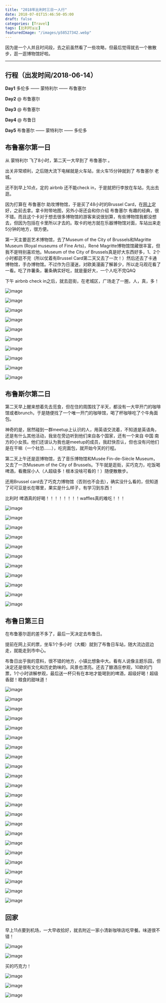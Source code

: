 ```yaml
---
title: "2018年比利时三日一人行"
date: 2018-07-01T15:46:50-05:00
draft: false
categories: [Travel]
tags: [比利时🇧🇪]
featuredImage: "/images/p58527342.webp"
---
```


因为是一个人并且时间段，去之前虽然看了一些攻略，但最后觉得就去一个散散步，逛一逛博物馆好啦。
<!--more-->
---

## 行程（出发时间/2018-06-14）

**Day1** 多伦多 —— 蒙特利尔 —— 布鲁塞尔 

**Day2** @ 布鲁塞尔 

**Day3** @ 布鲁塞尔 

**Day4** @ 布鲁日 

**Day5** 布鲁塞尔 —— 蒙特利尔 —— 多伦多 

## 布鲁塞尔第一日

从 蒙特利尔 飞了8小时，第二天一大早到了 布鲁塞尔 。

出关非常顺利，之后随大流下电梯就是火车站，坐火车15分钟就到了 布鲁塞尔 老城。

还不到早上10点，定的 airbnb 还不能check in，于是就把行李放在车站，先出去逛。

因为打算在 布鲁塞尔 助攻博物馆，于是买了48小时的Brussel Card，在[网上](https://visit.brussels/en/sites/brusselscard)定好，之前去拿。拿卡附带地图，另外小哥还会和你介绍 布鲁塞尔 有趣的经典，很不错。而且这个卡对于想去很多博物馆的游客来说很划算，有些博物馆我都没想去，但因为包括在卡里所以才去的。取卡的地方就在乐器博物馆对面，车站出来走5分钟的地方，很方便。

第一天主要逛艺术博物馆，去了Museum of the City of Brussels和Magritte Museum (Royal museums of Fine Arts)，René Magritte博物馆馆藏很丰富，但我不是特别喜欢他。Museum of the City of Brussels真是好大东西好多，1、2个小时都逛不完（所以仗着有Brussel Card第二天又去了一次！）然后还去了卡通博物馆，手办博物馆。不过作为日漫迷，对欧美漫画了解甚少，所以走马观花看了一看。吃了炸薯条，薯条确实好吃，就是量好大，一个人吃不完QAQ

下午 airbnb check in之后，就去逛街，在老城区，广场走了一圈，人，真，多！

![image](/images/p58527233.webp)

![image](/images/p58527234.webp)

![image](/images/p58527235.webp)

![image](/images/p58527236.webp)

![image](/images/p58527238.webp)

![image](/images/p58527242.webp)

![image](/images/p58527245.webp)

![image](/images/p58527247.webp)

![image](/images/p58527248.webp)

![image](/images/p58527249.webp)


## 布鲁斯尔第二日

第二天早上醒来想着先去觅食，但在住的周围找了半天，都没有一大早开门的咖啡馆或者brunch，于是随便找了一个唯一开门的咖啡馆，喝了杯咖啡吃了个牛角面包。

神奇的是，居然碰到一群meetup上认识的人，用英语交流着，不知道是英语角，还是有什么其他活动，我坐在旁边听到他们来自各个国家，还有一个来自 中国 南方的小女孩。他们还误认为我也是meetup的成员，我赶快否认，但也没有问他们是在干嘛（一个社恐……），吃完面包，就开始今天的行程。

第二天上午还是逛博物馆，去了音乐博物馆和Musée Fin-de-Siècle Museum，又去了一次Museum of the City of Brussels。下午就是逛街，买巧克力，吃饭喝啤酒，看撒尿小人（人超级多！根本没啥可看的！）随便散散步。

还用Brussel card去了巧克力博物馆（否则也不会去），确实没什么看的，但知道了可可豆是长在哪里，果实是什么样子，有学习到东西！

比利时 啤酒真的好喝！！！！！！！！waffles真的难吃！！！

![image](/images/p58527289.webp)

![image](/images/p58527290.webp)

![image](/images/p58527293.webp)

![image](/images/p58527294.webp)

![image](/images/p58527295.webp)

![image](/images/p58527297.webp)

![image](/images/p58527298.webp)

![image](/images/p58527299.webp)

![image](/images/p58527301.webp)

![image](/images/p58527303.webp)

![image](/images/p58527305.webp)


## 布鲁日第三日

在布鲁塞尔逛的差不多了，最后一天决定去布鲁日。

提前在网上买的票，坐车1个多小时（大概）就到了布鲁日车站，随大流边逛边走，就能走到市中心。

布鲁日出乎我的意料，很不错的地方，小镇比想象中大。看有人说像主题乐园，但决定还是很有文化和历史韵味的。风景也漂亮。还去了酿酒庄参观，10欧的门票，1个小时讲解参观，最后送一杯只有在本地才能喝到的啤酒，超级好喝！超级香甜！粮食的甜味道！

![image](/images/p58527332.webp)

![image](/images/p58527333.webp)

![image](/images/p58527334.webp)

![image](/images/p58527335.webp)

![image](/images/p58527336.webp)

![image](/images/p58527337.webp)

![image](/images/p58527338.webp)

![image](/images/p58527339.webp)

![image](/images/p58527340.webp)

![image](/images/p58527341.webp)

![image](/images/p58527342.webp)

![image](/images/p58527343.webp)

![image](/images/p58527344.webp)

![image](/images/p58527345.webp)

![image](/images/p58527346.webp)

![image](/images/p58527347.webp)

![image](/images/p58527348.webp)

![image](/images/p58527349.webp)

![image](/images/p58527351.webp)

![image](/images/p58527352.webp)

![image](/images/p58527353.webp)

![image](/images/p58527354.webp)

![image](/images/p58527356.webp)


## 回家

早上11点要到机场，一大早收拾好，就去附近一家小清新咖啡店吃早餐。味道很不错！

![image](/images/p58527355.webp)

![image](/images/p58527357.webp)

买的巧克力！

![image](/images/p58527364.webp)

![image](/images/p58527365.webp)

![image](/images/p58527367.webp)

